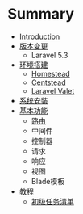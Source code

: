 # Summary

* [Introduction](README.md)
* [版本变更](版本变更.md)
    * Laravel 5.3
* [环境搭建](chapter1.md)
    * [Homestead](homestead.md)
    * [Centstead](centstead.md)
    * [Laravel Valet](laravel-valet.md)
* [系统安装](安装.md)
* [基本功能](基本功能.md)
    * [路由](路由.md)
    * 中间件
    * 控制器
    * 请求
    * 响应
    * 视图
    * Blade模板
* [教程](教程.md)
    * [初级任务清单](初级任务清单.md)

